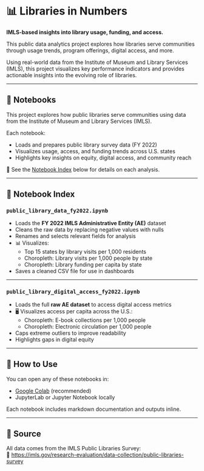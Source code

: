 # 📊 Libraries in Numbers

**IMLS-based insights into library usage, funding, and access.**

This public data analytics project explores how libraries serve communities through usage trends, program offerings, digital access, and more.

Using real-world data from the Institute of Museum and Library Services (IMLS), this project visualizes key performance indicators and provides actionable insights into the evolving role of libraries.

---

## 📓 Notebooks

This project explores how public libraries serve communities using data from the Institute of Museum and Library Services (IMLS).

Each notebook:
- Loads and prepares public library survey data (FY 2022)
- Visualizes usage, access, and funding trends across U.S. states
- Highlights key insights on equity, digital access, and community reach

📘 See the [Notebook Index](#-notebook-index) below for details on each analysis.

---

## 📘 Notebook Index

### `public_library_data_fy2022.ipynb`
- Loads the **FY 2022 IMLS Administrative Entity (AE)** dataset
- Cleans the raw data by replacing negative values with nulls
- Renames and selects relevant fields for analysis
- 📊 Visualizes:
  - Top 15 states by library visits per 1,000 residents
  - Choropleth: Library visits per 1,000 people by state
  - Choropleth: Library funding per capita by state
- Saves a cleaned CSV file for use in dashboards

---

### `public_library_digital_access_fy2022.ipynb`
- Loads the full **raw AE dataset** to access digital access metrics
- 🖥 Visualizes access per capita across the U.S.:
  - Choropleth: E-book collections per 1,000 people
  - Choropleth: Electronic circulation per 1,000 people
- Caps extreme outliers to improve readability
- Highlights gaps in digital equity

---

## 📂 How to Use

You can open any of these notebooks in:
- [Google Colab](https://colab.research.google.com/) (recommended)
- JupyterLab or Jupyter Notebook locally

Each notebook includes markdown documentation and outputs inline.

---

## 🧾 Source

All data comes from the IMLS Public Libraries Survey:  
🔗 https://imls.gov/research-evaluation/data-collection/public-libraries-survey
